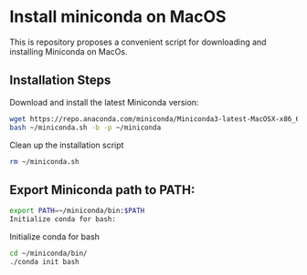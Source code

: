 # Install miniconda on MacOS

This is repository proposes a convenient script for downloading and installing Miniconda on MacOs. 

## Installation Steps
Download and install the latest Miniconda version:

```sh
wget https://repo.anaconda.com/miniconda/Miniconda3-latest-MacOSX-x86_64.sh -O ~/miniconda.sh
bash ~/miniconda.sh -b -p ~/miniconda
```
Clean up the installation script  

```sh
rm ~/miniconda.sh
```

## Export Miniconda path to PATH:

```sh
export PATH=~/miniconda/bin:$PATH
Initialize conda for bash:
```
Initialize conda for bash

```sh
cd ~/miniconda/bin/
./conda init bash
```